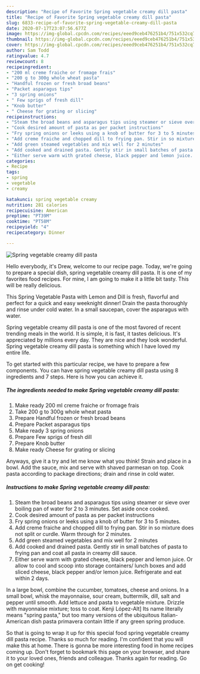 ```yaml
---
description: "Recipe of Favorite Spring vegetable creamy dill pasta"
title: "Recipe of Favorite Spring vegetable creamy dill pasta"
slug: 6833-recipe-of-favorite-spring-vegetable-creamy-dill-pasta
date: 2020-07-17T23:07:56.677Z
image: https://img-global.cpcdn.com/recipes/eeed9ceb476251b4/751x532cq70/spring-vegetable-creamy-dill-pasta-recipe-main-photo.jpg
thumbnail: https://img-global.cpcdn.com/recipes/eeed9ceb476251b4/751x532cq70/spring-vegetable-creamy-dill-pasta-recipe-main-photo.jpg
cover: https://img-global.cpcdn.com/recipes/eeed9ceb476251b4/751x532cq70/spring-vegetable-creamy-dill-pasta-recipe-main-photo.jpg
author: Sam Todd
ratingvalue: 4.7
reviewcount: 8
recipeingredient:
- "200 ml creme fraiche or fromage frais"
- "200 g to 300g whole wheat pasta"
- "Handful frozen or fresh broad beans"
- "Packet asparagus tips"
- "3 spring onions"
- " Few sprigs of fresh dill"
- "Knob butter"
- " Cheese for grating or slicing"
recipeinstructions:
- "Steam the broad beans and asparagus tips using steamer or sieve over boiling pan of water for 2 to 3 minutes. Set aside once cooked."
- "Cook desired amount of pasta as per packet instructions"
- "Fry spring onions or leeks using a knob of butter for 3 to 5 minutes."
- "Add creme fraiche and chopped dill to frying pan. Stir in so mixture does not split or curdle. Warm through for 2 minutes."
- "Add green steamed vegetables and mix well for 2 minutes"
- "Add cooked and drained pasta. Gently stir in small batches of pasta to frying pan and coat all pasta in creamy dill sauce."
- "Either serve warm with grated cheese, black pepper and lemon juice. Or allow to cool and scoop into storage containers/ lunch boxes and add sliced cheese, black pepper and/or lemon juice. Refrigerate and eat within 2 days."
categories:
- Recipe
tags:
- spring
- vegetable
- creamy

katakunci: spring vegetable creamy 
nutrition: 281 calories
recipecuisine: American
preptime: "PT39M"
cooktime: "PT58M"
recipeyield: "4"
recipecategory: Dinner

---
```



![Spring vegetable creamy dill pasta](https://img-global.cpcdn.com/recipes/eeed9ceb476251b4/751x532cq70/spring-vegetable-creamy-dill-pasta-recipe-main-photo.jpg)

Hello everybody, it's Drew, welcome to our recipe page. Today, we're going to prepare a special dish, spring vegetable creamy dill pasta. It is one of my favorites food recipes. For mine, I am going to make it a little bit tasty. This will be really delicious.

This Spring Vegetable Pasta with Lemon and Dill is fresh, flavorful and perfect for a quick and easy weeknight dinner! Drain the pasta thoroughly and rinse under cold water. In a small saucepan, cover the asparagus with water.

Spring vegetable creamy dill pasta is one of the most favored of recent trending meals in the world. It is simple, it is fast, it tastes delicious. It's appreciated by millions every day. They are nice and they look wonderful. Spring vegetable creamy dill pasta is something which I have loved my entire life.


To get started with this particular recipe, we have to prepare a few components. You can have spring vegetable creamy dill pasta using 8 ingredients and 7 steps. Here is how you can achieve it.

<!--inarticleads1-->

##### The ingredients needed to make Spring vegetable creamy dill pasta:

1. Make ready 200 ml creme fraiche or fromage frais
1. Take 200 g to 300g whole wheat pasta
1. Prepare Handful frozen or fresh broad beans
1. Prepare Packet asparagus tips
1. Make ready 3 spring onions
1. Prepare  Few sprigs of fresh dill
1. Prepare Knob butter
1. Make ready  Cheese for grating or slicing


Anyways, give it a try and let me know what you think! Strain and place in a bowl. Add the sauce, mix and serve with shaved parmesan on top. Cook pasta according to package directions; drain and rinse in cold water. 

<!--inarticleads2-->

##### Instructions to make Spring vegetable creamy dill pasta:

1. Steam the broad beans and asparagus tips using steamer or sieve over boiling pan of water for 2 to 3 minutes. Set aside once cooked.
1. Cook desired amount of pasta as per packet instructions
1. Fry spring onions or leeks using a knob of butter for 3 to 5 minutes.
1. Add creme fraiche and chopped dill to frying pan. Stir in so mixture does not split or curdle. Warm through for 2 minutes.
1. Add green steamed vegetables and mix well for 2 minutes
1. Add cooked and drained pasta. Gently stir in small batches of pasta to frying pan and coat all pasta in creamy dill sauce.
1. Either serve warm with grated cheese, black pepper and lemon juice. Or allow to cool and scoop into storage containers/ lunch boxes and add sliced cheese, black pepper and/or lemon juice. Refrigerate and eat within 2 days.


In a large bowl, combine the cucumber, tomatoes, cheese and onions. In a small bowl, whisk the mayonnaise, sour cream, buttermilk, dill, salt and pepper until smooth. Add lettuce and pasta to vegetable mixture. Drizzle with mayonnaise mixture; toss to coat. Kenji López-Alt] Its name literally means &#34;spring pasta,&#34; but too many versions of the ubiquitous Italian-American dish pasta primavera contain little if any green spring produce. 

So that is going to wrap it up for this special food spring vegetable creamy dill pasta recipe. Thanks so much for reading. I'm confident that you will make this at home. There is gonna be more interesting food in home recipes coming up. Don't forget to bookmark this page on your browser, and share it to your loved ones, friends and colleague. Thanks again for reading. Go on get cooking!
